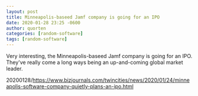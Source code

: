 ```yaml
---
layout: post
title: Minneapolis-baseed Jamf company is going for an IPO
date: 2020-01-28 23:25 -0600
author: quorten
categories: [random-software]
tags: [random-software]
---
```


Very interesting, the Minneapolis-baseed Jamf company is going for an
IPO.  They've really come a long ways being an up-and-coming global
market leader.

20200128/https://www.bizjournals.com/twincities/news/2020/01/24/minneapolis-software-company-quietly-plans-an-ipo.html
